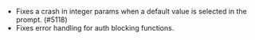 - Fixes a crash in integer params when a default value is selected in the prompt. (#5118)
- Fixes error handling for auth blocking functions.

